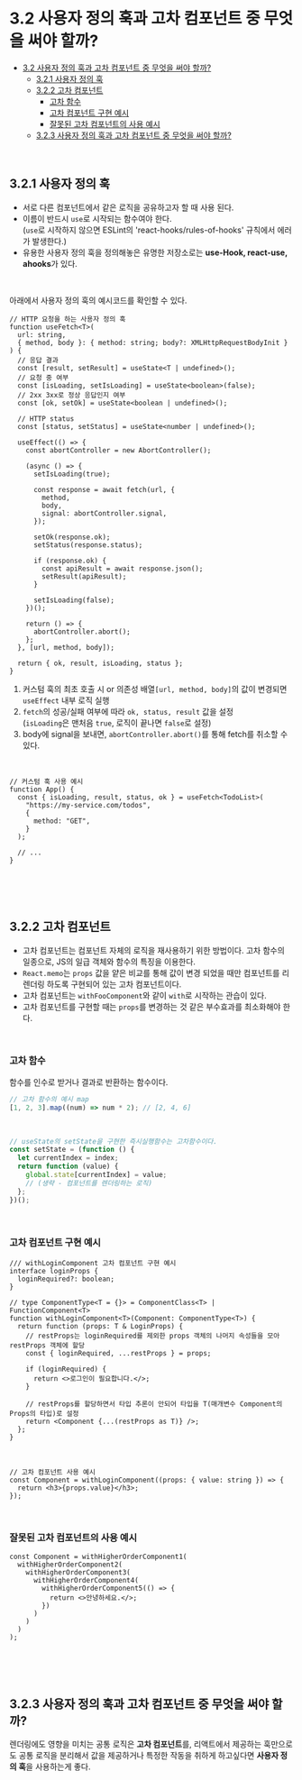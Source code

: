 # 3.2 사용자 정의 훅과 고차 컴포넌트 중 무엇을 써야 할까?

- [3.2 사용자 정의 훅과 고차 컴포넌트 중 무엇을 써야 할까?](#32-사용자-정의-훅과-고차-컴포넌트-중-무엇을-써야-할까)
  - [3.2.1 사용자 정의 훅](#321-사용자-정의-훅)
  - [3.2.2 고차 컴포넌트](#322-고차-컴포넌트)
    - [고차 함수](#고차-함수)
    - [고차 컴포넌트 구현 예시](#고차-컴포넌트-구현-예시)
    - [잘못된 고차 컴포넌트의 사용 예시](#잘못된-고차-컴포넌트의-사용-예시)
  - [3.2.3 사용자 정의 훅과 고차 컴포넌트 중 무엇을 써야 할까?](#323-사용자-정의-훅과-고차-컴포넌트-중-무엇을-써야-할까)

<br>

## 3.2.1 사용자 정의 훅

- 서로 다른 컴포넌트에서 같은 로직을 공유하고자 할 때 사용 된다.
- 이름이 반드시 `use`로 시작되는 함수여야 한다.
  <br>
  (`use`로 시작하지 않으면 ESLint의 'react-hooks/rules-of-hooks' 규칙에서 에러가 발생한다.)
- 유용한 사용자 정의 훅을 정의해놓은 유명한 저장소로는 **use-Hook, react-use, ahooks**가 있다.

<br>

아래에서 사용자 정의 훅의 예시코드를 확인할 수 있다.

```tsx
// HTTP 요청을 하는 사용자 정의 훅
function useFetch<T>(
  url: string,
  { method, body }: { method: string; body?: XMLHttpRequestBodyInit }
) {
  // 응답 결과
  const [result, setResult] = useState<T | undefined>();
  // 요청 중 여부
  const [isLoading, setIsLoading] = useState<boolean>(false);
  // 2xx 3xx로 정상 응답인지 여부
  const [ok, setOk] = useState<boolean | undefined>();

  // HTTP status
  const [status, setStatus] = useState<number | undefined>();

  useEffect(() => {
    const abortController = new AbortController();

    (async () => {
      setIsLoading(true);

      const response = await fetch(url, {
        method,
        body,
        signal: abortController.signal,
      });

      setOk(response.ok);
      setStatus(response.status);

      if (response.ok) {
        const apiResult = await response.json();
        setResult(apiResult);
      }

      setIsLoading(false);
    })();

    return () => {
      abortController.abort();
    };
  }, [url, method, body]);

  return { ok, result, isLoading, status };
}
```

1. 커스텀 훅의 최초 호출 시 or 의존성 배열`[url, method, body]`의 값이 변경되면 `useEffect` 내부 로직 실행
2. `fetch`의 성공/실패 여부에 따라 `ok, status, result` 값을 설정
   <br>
   (`isLoading`은 맨처음 `true`, 로직이 끝나면 `false`로 설정)
3. body에 signal을 보내면, `abortController.abort()`를 통해 fetch를 취소할 수 있다.

<br>

```tsx
// 커스텀 훅 사용 예시
function App() {
  const { isLoading, result, status, ok } = useFetch<TodoList>(
    "https://my-service.com/todos",
    {
      method: "GET",
    }
  );

  // ...
}
```

<br><br><br>

## 3.2.2 고차 컴포넌트

- 고차 컴포넌트는 컴포넌트 자체의 로직을 재사용하기 위한 방법이다. 고차 함수의 일종으로, JS의 일급 객체와 함수의 특징을 이용한다.
- `React.memo`는 `props` 값을 얕은 비교를 통해 값이 변경 되었을 때만 컴포넌트를 리렌더링 하도록 구현되어 있는 고차 컴포넌트이다.
- 고차 컴포넌트는 `withFooComponent`와 같이 `with`로 시작하는 관습이 있다.
- 고차 컴포넌트를 구현할 때는 `props`를 변경하는 것 같은 부수효과를 최소화해야 한다.

<br>

### 고차 함수

함수를 인수로 받거나 결과로 반환하는 함수이다.

```js
// 고차 함수의 예시 map
[1, 2, 3].map((num) => num * 2); // [2, 4, 6]
```

<br>

```js
// useState의 setState을 구현한 즉시실행함수는 고차함수이다.
const setState = (function () {
  let currentIndex = index;
  return function (value) {
    global.state[currentIndex] = value;
    // (생략 - 컴포넌트를 렌더링하는 로직)
  };
})();
```

<br>

### 고차 컴포넌트 구현 예시

```tsx
/// withLoginComponent 고차 컴포넌트 구현 예시
interface loginProps {
  loginRequired?: boolean;
}

// type ComponentType<T = {}> = ComponentClass<T> | FunctionComponent<T>
function withLoginComponent<T>(Component: ComponentType<T>) {
  return function (props: T & LoginProps) {
    // restProps는 loginRequired를 제외한 props 객체의 나머지 속성들을 모아 restProps 객체에 할당
    const { loginRequired, ...restProps } = props;

    if (loginRequired) {
      return <>로그인이 필요합니다.</>;
    }

    // restProps를 할당하면서 타입 추론이 안되어 타입을 T(매개변수 Component의 Props의 타입)로 설정
    return <Component {...(restProps as T)} />;
  };
}
```

<br>

```tsx
// 고차 컴포넌트 사용 예시
const Component = withLoginComponent((props: { value: string }) => {
  return <h3>{props.value}</h3>;
});
```

<br>

### 잘못된 고차 컴포넌트의 사용 예시

```tsx
const Component = withHigherOrderComponent1(
  withHigherOrderComponent2(
    withHigherOrderComponent3(
      withHigherOrderComponent4(
        withHigherOrderComponent5(() => {
          return <>안녕하세요.</>;
        })
      )
    )
  )
);
```

<br><br><br>

## 3.2.3 사용자 정의 훅과 고차 컴포넌트 중 무엇을 써야 할까?

렌더링에도 영향을 미치는 공통 로직은 **고차 컴포넌트**를, 리액트에서 제공하는 훅만으로도 공통 로직을 분리해서 값을 제공하거나 특정한 작동을 취하게 하고싶다면 **사용자 정의 훅**을 사용하는게 좋다.

